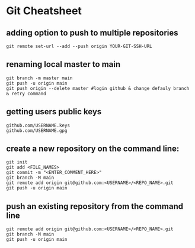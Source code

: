 # Git Cheatsheet

## adding option to push to multiple repositories
```
git remote set-url --add --push origin YOUR-GIT-SSH-URL
```

## renaming local master to main
```
git branch -m master main
git push -u origin main 
git push origin --delete master #login github & change defauly branch & retry command
```

## getting users public keys
```
github.com/USERNAME.keys
github.com/USERNAME.gpg
```

## create a new repository on the command line:
```
git init
git add <FILE_NAMES>
git commit -m "<ENTER_COMMENT_HERE>"
git branch -M main
git remote add origin git@github.com:<USERNAME>/<REPO_NAME>.git
git push -u origin main
```

## push an existing repository from the command line
```
git remote add origin git@github.com:<USERNAME>/<REPO_NAME>.git
git branch -M main
git push -u origin main
```
